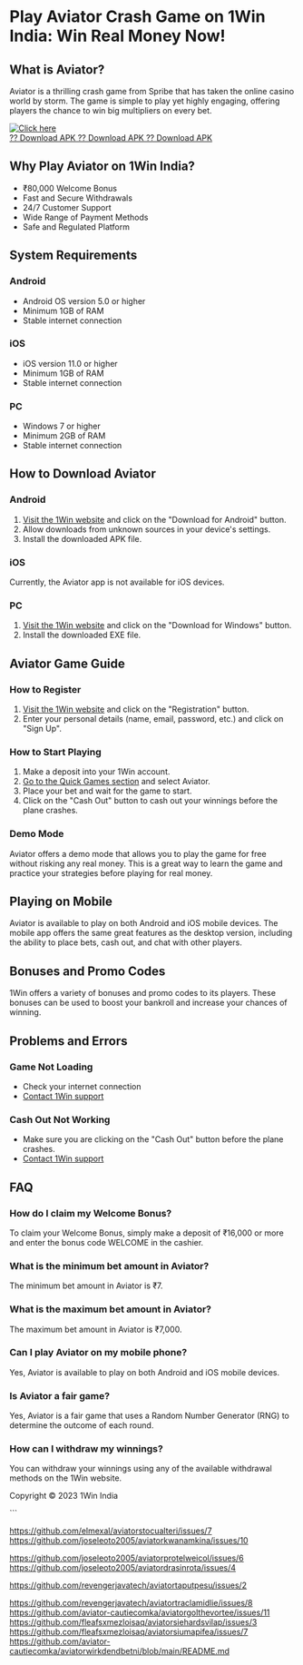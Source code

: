 # Play Aviator Crash Game on 1Win India: Win Real Money Now!

## What is Aviator?

Aviator is a thrilling crash game from Spribe that has taken the online
casino world by storm. The game is simple to play yet highly engaging,
offering players the chance to win big multipliers on every bet.

[![Click
here](https://readscoops.com/wp-content/uploads/2023/03/Readscoop-aviator-1-1.jpg)](https://traff.sbs/deff)\
[?? Download APK ?? Download APK ?? Download
APK](https://traff.sbs/deff)

## Why Play Aviator on 1Win India?

-   ₹80,000 Welcome Bonus
-   Fast and Secure Withdrawals
-   24/7 Customer Support
-   Wide Range of Payment Methods
-   Safe and Regulated Platform

## System Requirements

### Android

-   Android OS version 5.0 or higher
-   Minimum 1GB of RAM
-   Stable internet connection

### iOS

-   iOS version 11.0 or higher
-   Minimum 1GB of RAM
-   Stable internet connection

### PC

-   Windows 7 or higher
-   Minimum 2GB of RAM
-   Stable internet connection

## How to Download Aviator

### Android

1.  [Visit the 1Win website](\%22https://1winonline.in/app/\%22) and
    click on the "Download for Android" button.
2.  Allow downloads from unknown sources in your device\'s settings.
3.  Install the downloaded APK file.

### iOS

Currently, the Aviator app is not available for iOS devices.

### PC

1.  [Visit the 1Win website](\%22https://1winonline.in/app/\%22) and
    click on the "Download for Windows" button.
2.  Install the downloaded EXE file.

## Aviator Game Guide

### How to Register

1.  [Visit the 1Win website](\%22https://1winonline.in/\%22) and click
    on the "Registration" button.
2.  Enter your personal details (name, email, password, etc.) and click
    on "Sign Up".

### How to Start Playing

1.  Make a deposit into your 1Win account.
2.  [Go to the Quick Games
    section](\%22https://1winonline.in/quick-games/\%22) and select
    Aviator.
3.  Place your bet and wait for the game to start.
4.  Click on the "Cash Out" button to cash out your winnings
    before the plane crashes.

### Demo Mode

Aviator offers a demo mode that allows you to play the game for free
without risking any real money. This is a great way to learn the game
and practice your strategies before playing for real money.

## Playing on Mobile

Aviator is available to play on both Android and iOS mobile devices. The
mobile app offers the same great features as the desktop version,
including the ability to place bets, cash out, and chat with other
players.

## Bonuses and Promo Codes

1Win offers a variety of bonuses and promo codes to its players. These
bonuses can be used to boost your bankroll and increase your chances of
winning.

## Problems and Errors

### Game Not Loading

-   Check your internet connection
-   [Contact 1Win support](\%22https://1winonline.in/support/\%22)

### Cash Out Not Working

-   Make sure you are clicking on the "Cash Out" button before the
    plane crashes.
-   [Contact 1Win support](\%22https://1winonline.in/support/\%22)

## FAQ

### How do I claim my Welcome Bonus?

To claim your Welcome Bonus, simply make a deposit of ₹16,000 or more
and enter the bonus code WELCOME in the cashier.

### What is the minimum bet amount in Aviator?

The minimum bet amount in Aviator is ₹7.

### What is the maximum bet amount in Aviator?

The maximum bet amount in Aviator is ₹7,000.

### Can I play Aviator on my mobile phone?

Yes, Aviator is available to play on both Android and iOS mobile
devices.

### Is Aviator a fair game?

Yes, Aviator is a fair game that uses a Random Number Generator (RNG) to
determine the outcome of each round.

### How can I withdraw my winnings?

You can withdraw your winnings using any of the available withdrawal
methods on the 1Win website.

Copyright © 2023 1Win India

\`\`\`

https://github.com/elmexal/aviatorstocualteri/issues/7
https://github.com/joseleoto2005/aviatorkwanamkina/issues/10

https://github.com/joseleoto2005/aviatorprotelweicol/issues/6
https://github.com/joseleoto2005/aviatordrasinrota/issues/4

https://github.com/revengerjavatech/aviatortaputpesu/issues/2

https://github.com/revengerjavatech/aviatortraclamidlie/issues/8
https://github.com/aviator-cautiecomka/aviatorgolthevortee/issues/11
https://github.com/fleafsxmezloisaq/aviatorsiehardsvilap/issues/3
https://github.com/fleafsxmezloisaq/aviatorsiumapifea/issues/7
https://github.com/aviator-cautiecomka/aviatorwirkdendbetni/blob/main/README.md

